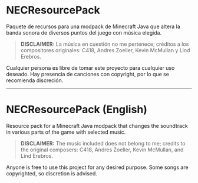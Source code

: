 # NECResourcePack

Paquete de recursos para una modpack de Minecraft Java que altera la banda sonora de diversos puntos del juego con música elegida.

> **DISCLAIMER:** La música en cuestión no me pertenece; créditos a los compositores originales: C418, Andres Zoeller, Kevin McMullan y Lind Erebros.

Cualquier persona es libre de tomar este proyecto para cualquier uso deseado. Hay presencia de canciones con copyright, por lo que se recomienda discreción.

---

# NECResourcePack (English)

Resource pack for a Minecraft Java modpack that changes the soundtrack in various parts of the game with selected music.

> **DISCLAIMER:** The music included does not belong to me; credits to the original composers: C418, Andres Zoeller, Kevin McMullan, and Lind Erebros.

Anyone is free to use this project for any desired purpose. Some songs are copyrighted, so discretion is advised.
